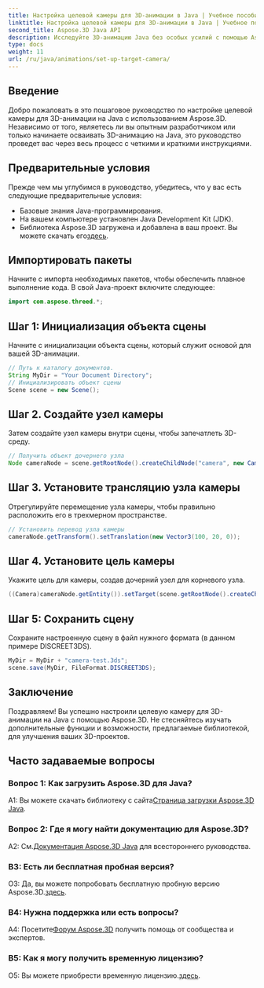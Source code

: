 ```yaml
---
title: Настройка целевой камеры для 3D-анимации в Java | Учебное пособие по Aspose.3D
linktitle: Настройка целевой камеры для 3D-анимации в Java | Учебное пособие по Aspose.3D
second_title: Aspose.3D Java API
description: Исследуйте 3D-анимацию Java без особых усилий с помощью Aspose.3D. Следуйте нашему руководству, чтобы получить пошаговое руководство. Загрузите сейчас и совершите увлекательное путешествие по разработке 3D-технологий.
type: docs
weight: 11
url: /ru/java/animations/set-up-target-camera/
---
```

## Введение

Добро пожаловать в это пошаговое руководство по настройке целевой камеры для 3D-анимации на Java с использованием Aspose.3D. Независимо от того, являетесь ли вы опытным разработчиком или только начинаете осваивать 3D-анимацию на Java, это руководство проведет вас через весь процесс с четкими и краткими инструкциями.

## Предварительные условия

Прежде чем мы углубимся в руководство, убедитесь, что у вас есть следующие предварительные условия:

- Базовые знания Java-программирования.
- На вашем компьютере установлен Java Development Kit (JDK).
-  Библиотека Aspose.3D загружена и добавлена в ваш проект. Вы можете скачать его[здесь](https://releases.aspose.com/3d/java/).

## Импортировать пакеты

Начните с импорта необходимых пакетов, чтобы обеспечить плавное выполнение кода. В свой Java-проект включите следующее:

```java
import com.aspose.threed.*;
```

## Шаг 1: Инициализация объекта сцены

Начните с инициализации объекта сцены, который служит основой для вашей 3D-анимации.

```java
// Путь к каталогу документов.
String MyDir = "Your Document Directory";
// Инициализировать объект сцены
Scene scene = new Scene();
```

## Шаг 2. Создайте узел камеры

Затем создайте узел камеры внутри сцены, чтобы запечатлеть 3D-среду.

```java
// Получить объект дочернего узла
Node cameraNode = scene.getRootNode().createChildNode("camera", new Camera());
```

## Шаг 3. Установите трансляцию узла камеры

Отрегулируйте перемещение узла камеры, чтобы правильно расположить его в трехмерном пространстве.

```java
// Установить перевод узла камеры
cameraNode.getTransform().setTranslation(new Vector3(100, 20, 0));
```

## Шаг 4. Установите цель камеры

Укажите цель для камеры, создав дочерний узел для корневого узла.

```java
((Camera)cameraNode.getEntity()).setTarget(scene.getRootNode().createChildNode("target"));
```

## Шаг 5: Сохранить сцену

Сохраните настроенную сцену в файл нужного формата (в данном примере DISCREET3DS).

```java
MyDir = MyDir + "camera-test.3ds";
scene.save(MyDir, FileFormat.DISCREET3DS);
```

## Заключение

Поздравляем! Вы успешно настроили целевую камеру для 3D-анимации на Java с помощью Aspose.3D. Не стесняйтесь изучать дополнительные функции и возможности, предлагаемые библиотекой, для улучшения ваших 3D-проектов.

## Часто задаваемые вопросы

### Вопрос 1: Как загрузить Aspose.3D для Java?

 A1: Вы можете скачать библиотеку с сайта[Страница загрузки Aspose.3D Java](https://releases.aspose.com/3d/java/).

### Вопрос 2: Где я могу найти документацию для Aspose.3D?

 A2: См.[Документация Aspose.3D Java](https://reference.aspose.com/3d/java/) для всестороннего руководства.

### В3: Есть ли бесплатная пробная версия?

 О3: Да, вы можете попробовать бесплатную пробную версию Aspose.3D.[здесь](https://releases.aspose.com/).

### В4: Нужна поддержка или есть вопросы?

 А4: Посетите[Форум Aspose.3D](https://forum.aspose.com/c/3d/18) получить помощь от сообщества и экспертов.

### В5: Как я могу получить временную лицензию?

О5: Вы можете приобрести временную лицензию.[здесь](https://purchase.aspose.com/temporary-license/).